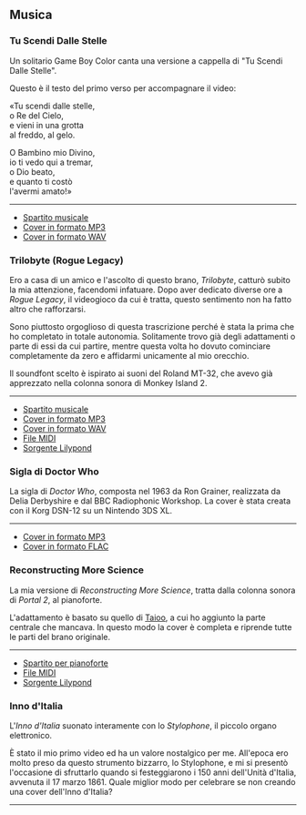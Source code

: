 ## Musica

### Tu Scendi Dalle Stelle

<!--28 dic 2019-->

Un solitario Game Boy Color canta una versione a cappella di "Tu Scendi Dalle Stelle".

Questo è il testo del primo verso per accompagnare il video:

«Tu scendi dalle stelle,  
o Re del Cielo,  
e vieni in una grotta  
al freddo, al gelo.  

O Bambino mio Divino,  
io ti vedo qui a tremar,  
o Dio beato,  
e quanto ti costò  
l'avermi amato!»

---

<!-- video=tyYpu07Jms0 -->

* [Spartito musicale][tsds_score]
* [Cover in formato MP3][tsds_mp3]
* [Cover in formato WAV][tsds_wav]

[tsds_score]: /files/covers/tu_scendi_dalle_stelle/tu_scendi_dalle_stelle.mscz
[tsds_mp3]: /files/covers/tu_scendi_dalle_stelle/tsdsgb.mp3
[tsds_wav]: /files/covers/tu_scendi_dalle_stelle/tsdsgb.wav


### Trilobyte (Rogue Legacy)

<!--24 ago 2017-->

Ero a casa di un amico e l'ascolto di questo brano, *Trilobyte*, catturò subito la mia attenzione, facendomi infatuare. Dopo aver dedicato diverse ore a *Rogue Legacy*, il videogioco da cui è tratta, questo sentimento non ha fatto altro che rafforzarsi.

Sono piuttosto orgoglioso di questa trascrizione perché è stata la prima che ho completato in totale autonomia. Solitamente trovo già degli adattamenti o parte di essi da cui partire, mentre questa volta ho dovuto cominciare completamente da zero e affidarmi unicamente al mio orecchio.

Il soundfont scelto è ispirato ai suoni del Roland MT-32, che avevo già apprezzato nella colonna sonora di Monkey Island 2.

---

<!-- video=BbQ2w-cUqnU -->

* [Spartito musicale][trilobyte_score]
* [Cover in formato MP3][trilobyte_mp3]
* [Cover in formato WAV][trilobyte_wav]
* [File MIDI][trilobyte_midi]
* [Sorgente Lilypond][trilobyte_ly]

[trilobyte_score]: /files/covers/trilobyte/Trilobyte.pdf
[trilobyte_mp3]: /files/covers/trilobyte/Trilobyte.mp3
[trilobyte_wav]: /files/covers/trilobyte/Trilobyte.wav
[trilobyte_midi]: /files/covers/trilobyte/Trilobyte.mid
[trilobyte_ly]: /files/covers/trilobyte/Trilobyte.ly


### Sigla di Doctor Who

<!--12 giu 2016-->

La sigla di *Doctor Who*, composta nel 1963 da Ron Grainer, realizzata da Delia Derbyshire e dal BBC Radiophonic Workshop. La cover è stata creata con il Korg DSN-12 su un Nintendo 3DS XL.

---

<!-- video=NfxWFH7sd8w -->

* [Cover in formato MP3][dwtheme_mp3]
* [Cover in formato FLAC][dwtheme_flac]

[dwtheme_mp3]: /files/covers/dsn_12/dwtheme.mp3
[dwtheme_flac]: /files/covers/dsn_12/dwtheme.flac


### Reconstructing More Science

<!--5 feb 2012-->

La mia versione di *Reconstructing More Science*, tratta dalla colonna sonora di *Portal 2*, al pianoforte.

L'adattamento è basato su quello di [Taioo][taioo], a cui ho aggiunto la parte centrale che mancava. In questo modo la cover è completa e riprende tutte le parti del brano originale.

[taioo]: https://www.youtube.com/watch?v=ElGJUXZdCd0

---

<!-- video=vd6Nx3trzUs -->

* [Spartito per pianoforte][reconstructing_piano]
* [File MIDI][reconstructing_midi]
* [Sorgente Lilypond][reconstructing_ly]

[reconstructing_piano]: /files/covers/reconstructing_more_science/Reconstructing%20more%20science.pdf
[reconstructing_midi]: /files/covers/reconstructing_more_science/Reconstructing%20more%20science.midi
[reconstructing_ly]: /files/covers/reconstructing_more_science/Reconstructing%20more%20science.ly


### Inno d'Italia

<!--17 mar 2011-->

L'*Inno d'Italia* suonato interamente con lo *Stylophone*, il piccolo organo elettronico.

È stato il mio primo video ed ha un valore nostalgico per me. All'epoca ero molto preso da questo strumento bizzarro, lo Stylophone, e mi si presentò l'occasione di sfruttarlo quando si festeggiarono i 150 anni dell'Unità d'Italia, avvenuta il 17 marzo 1861. Quale miglior modo per celebrare se non creando una cover dell'Inno d'Italia?

---

<!-- video=xjAYyEqnTaw -->
